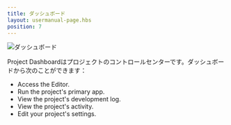 ```yaml
---
title: ダッシュボード
layout: usermanual-page.hbs
position: 7
---
```


![ダッシュボード][1]

Project Dashboardはプロジェクトのコントロールセンターです。ダッシュボードから次のことができます：

* Access the Editor.
* Run the project's primary app.
* View the project's development log.
* View the project's activity.
* Edit your project's settings.

[1]: /images/platform/dashboard.png
